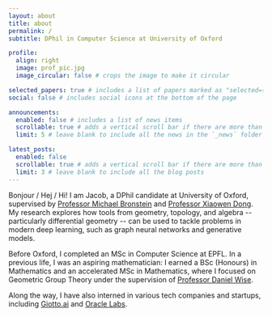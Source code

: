 ```yaml
---
layout: about
title: about
permalink: /
subtitle: DPhil in Computer Science at University of Oxford

profile:
  align: right
  image: prof_pic.jpg
  image_circular: false # crops the image to make it circular

selected_papers: true # includes a list of papers marked as "selected={true}"
social: false # includes social icons at the bottom of the page

announcements:
  enabled: false # includes a list of news items
  scrollable: true # adds a vertical scroll bar if there are more than 3 news items
  limit: 5 # leave blank to include all the news in the `_news` folder

latest_posts:
  enabled: false
  scrollable: true # adds a vertical scroll bar if there are more than 3 new posts items
  limit: 3 # leave blank to include all the blog posts
---
```


Bonjour / Hej / Hi!
I am Jacob, a DPhil candidate at University of Oxford, supervised by [Professor Michael Bronstein](https://www.cs.ox.ac.uk/people/michael.bronstein/) and [Professor Xiaowen Dong](https://web.media.mit.edu/~xdong/).
My research explores how tools from geometry, topology, and algebra -- particularly differential geometry -- can be used to tackle problems in modern deep learning, such as graph neural networks and generative models.

Before Oxford, I completed an MSc in Computer Science at EPFL.
In a previous life, I was an aspiring mathematician: I earned a BSc (Honours) in Mathematics and an accelerated MSc in Mathematics, where I focused on Geometric Group Theory under the supervision of [Professor Daniel Wise](https://en.wikipedia.org/wiki/Daniel_Wise_(mathematician)). 

Along the way, I have also interned in various tech companies and startups, including [Giotto.ai](https://www.giotto.ai/) and [Oracle Labs](https://labs.oracle.com/pls/apex/r/labs/labs/intro).